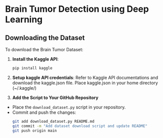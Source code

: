 # Brain Tumor Detection using Deep Learning 
## Downloading the Dataset

To download the Brain Tumor Dataset:

1. **Install the Kaggle API**:
   ```bash
   pip install kaggle

2. **Setup kaggle API credentials**:
   Refer to Kaggle API documentations and download the kaggle.json file.
   Place kaggle.json in your home directory (~/.kaggle/)

3. **Add the Script to Your GitHub Repository**

- Place the `download_dataset.py` script in your repository.
- Commit and push the changes:
  ```bash
  git add download_dataset.py README.md
  git commit -m "Add dataset download script and update README"
  git push origin main
